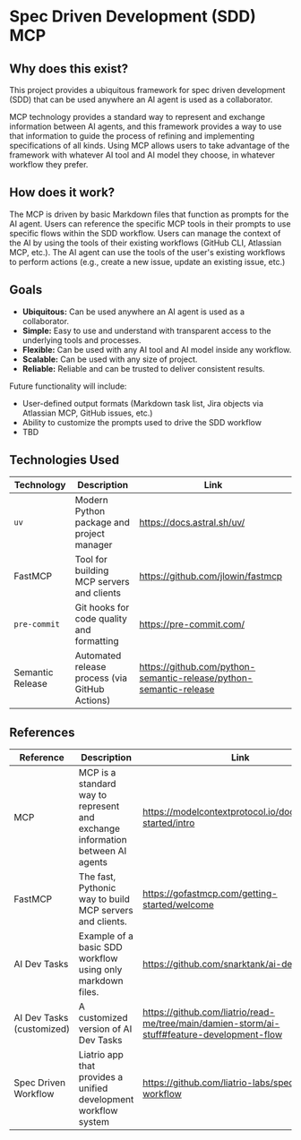 # Spec Driven Development (SDD) MCP

## Why does this exist?

This project provides a ubiquitous framework for spec driven development (SDD) that can be used anywhere an AI agent is used as a collaborator.

MCP technology provides a standard way to represent and exchange information between AI agents, and this framework provides a way to use that information to guide the process of refining and implementing specifications of all kinds. Using MCP allows users to take advantage of the framework with whatever AI tool and AI model they choose, in whatever workflow they prefer.

## How does it work?

The MCP is driven by basic Markdown files that function as prompts for the AI agent. Users can reference the specific MCP tools in their prompts to use specific flows within the SDD workflow. Users can manage the context of the AI by using the tools of their existing workflows (GitHub CLI, Atlassian MCP, etc.). The AI agent can use the tools of the user's existing workflows to perform actions (e.g., create a new issue, update an existing issue, etc.)

## Goals

- **Ubiquitous:** Can be used anywhere an AI agent is used as a collaborator.
- **Simple:** Easy to use and understand with transparent access to the underlying tools and processes.
- **Flexible:** Can be used with any AI tool and AI model inside any workflow.
- **Scalable:** Can be used with any size of project.
- **Reliable:** Reliable and can be trusted to deliver consistent results.

Future functionality will include:

- User-defined output formats (Markdown task list, Jira objects via Atlassian MCP, GitHub issues, etc.)
- Ability to customize the prompts used to drive the SDD workflow
- TBD

## Technologies Used

| Technology | Description | Link |
| --- | --- | --- |
| `uv` | Modern Python package and project manager | <https://docs.astral.sh/uv/> |
| FastMCP | Tool for building MCP servers and clients | <https://github.com/jlowin/fastmcp> |
| `pre-commit` | Git hooks for code quality and formatting | <https://pre-commit.com/> |
| Semantic Release | Automated release process (via GitHub Actions) | <https://github.com/python-semantic-release/python-semantic-release> |

## References

| Reference | Description | Link |
| --- | --- | --- |
| MCP | MCP is a standard way to represent and exchange information between AI agents | <https://modelcontextprotocol.io/docs/getting-started/intro> |
| FastMCP | The fast, Pythonic way to build MCP servers and clients. | <https://gofastmcp.com/getting-started/welcome> |
| AI Dev Tasks | Example of a basic SDD workflow using only markdown files. | <https://github.com/snarktank/ai-dev-tasks> |
| AI Dev Tasks (customized) | A customized version of AI Dev Tasks | <https://github.com/liatrio/read-me/tree/main/damien-storm/ai-stuff#feature-development-flow> |
| Spec Driven Workflow | Liatrio app that provides a unified development workflow system | <https://github.com/liatrio-labs/spec-driven-workflow> |
